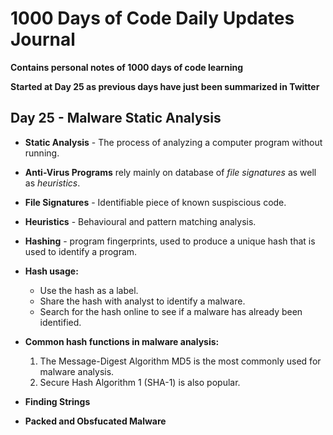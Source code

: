
# 1000 Days of Code Daily Updates Journal
**Contains personal notes of 1000 days of code learning**

**Started at Day 25 as previous days have just been summarized in Twitter**

 ## Day 25 - Malware Static Analysis
- **Static Analysis** - The process of analyzing a computer program without running.
- **Anti-Virus Programs** rely mainly on database of *file signatures* as well as *heuristics*.
- **File Signatures** - Identifiable piece of known suspiscious code.
- **Heuristics** - Behavioural and pattern matching analysis.
- **Hashing** - program fingerprints, used to produce a unique hash that is used to identify a program.

- **Hash usage:**
	- Use the hash as a label.
	- Share the hash with analyst to identify a malware.
	- Search for the hash online to see if a malware has already been identified.
- **Common hash functions in malware analysis:** 
	1. The Message-Digest Algorithm MD5 is the most commonly used for malware analysis.
	2. Secure Hash Algorithm 1 (SHA-1) is also popular.
	
- **Finding Strings**
- **Packed and Obsfucated Malware**
